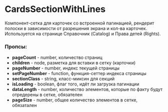# CardsSectionWithLines

Компонент-сетка для карточек со встроенной пагинацией, рендерит полоски в зависимости от разрешения экрана и кол-ва карточек. Используется на странице Справочник (Catalog) и Права детей (Rights).

### Пропсы:

- **pageCount** - number, количество страниц
- **children** - node, разметка для вставки в сетку (карточки)
- **pageNumber** - number, индекс текущей страницы
- **setPageNumber** - function, функция-сеттер индекса страницы 
- **sectionClass** - string, класс-миксин для секций
- **isLoading** - boolean, флаг того, идёт ли загрузка пагинации
- **dataLength** - number, количество элементов, которые по факту будут отредерены в сетке, обязателен
- **pageSize** - number, общее количество элементов в сетке, обязатален
